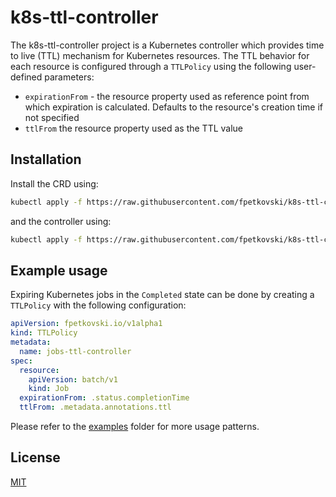 # k8s-ttl-controller

The k8s-ttl-controller project is a Kubernetes controller which provides time to live (TTL) mechanism for Kubernetes resources. The TTL behavior for each resource is configured through a `TTLPolicy` using the following user-defined parameters:
* `expirationFrom` - the resource property used as reference point from which expiration is calculated. Defaults to the resource's creation time if not specified
* `ttlFrom` the resource property used as the TTL value

## Installation

Install the CRD using:
```bash
kubectl apply -f https://raw.githubusercontent.com/fpetkovski/k8s-ttl-controller/0.4.0/deploy/crds.yaml
```
and the controller using:
```bash
kubectl apply -f https://raw.githubusercontent.com/fpetkovski/k8s-ttl-controller/0.4.0/deploy/controller.yaml
```

## Example usage

Expiring Kubernetes jobs in the `Completed` state can be done by creating a `TTLPolicy` with the following configuration:
```yaml
apiVersion: fpetkovski.io/v1alpha1
kind: TTLPolicy
metadata:
  name: jobs-ttl-controller
spec:
  resource:
    apiVersion: batch/v1
    kind: Job
  expirationFrom: .status.completionTime 
  ttlFrom: .metadata.annotations.ttl
```

Please refer to the [examples](https://github.com/fpetkovski/k8s-ttl-controller/tree/main/examples) folder for more usage patterns.

## License
[MIT](https://choosealicense.com/licenses/mit/)